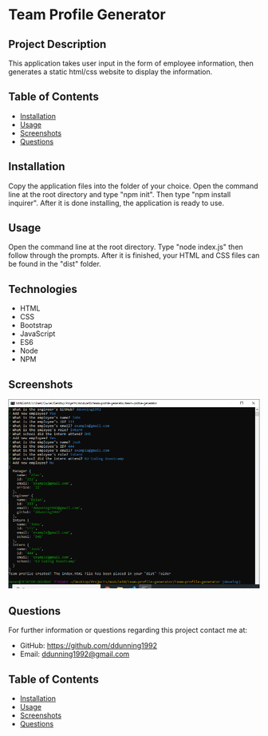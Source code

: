 # Team Profile Generator

## Project Description
This application takes user input in the form of employee information, then generates a static html/css website to display the information.
    
## Table of Contents
* [Installation](#installation)
* [Usage](#usage)
* [Screenshots](#screenshots)
* [Questions](#questions)
    
## Installation
Copy the application files into the folder of your choice. Open the command line at the root directory and type "npm init". Then type "npm install inquirer". After it is done installing, the application is ready to use.
    
## Usage
Open the command line at the root directory. Type "node index.js" then follow through the prompts. After it is finished, your HTML and CSS files can be found in the "dist" folder.

## Technologies
* HTML
* CSS
* Bootstrap
* JavaScript
* ES6
* Node
* NPM

## Screenshots
 ![](./assets/images/working-application.png)
    
## Questions
For further information or questions regarding this project contact me at:
* GitHub: https://github.com/ddunning1992
* Email: ddunning1992@gmail.com
## Table of Contents
* [Installation](#installation)
* [Usage](#usage)
* [Screenshots](#screenshots)
* [Questions](#questions)